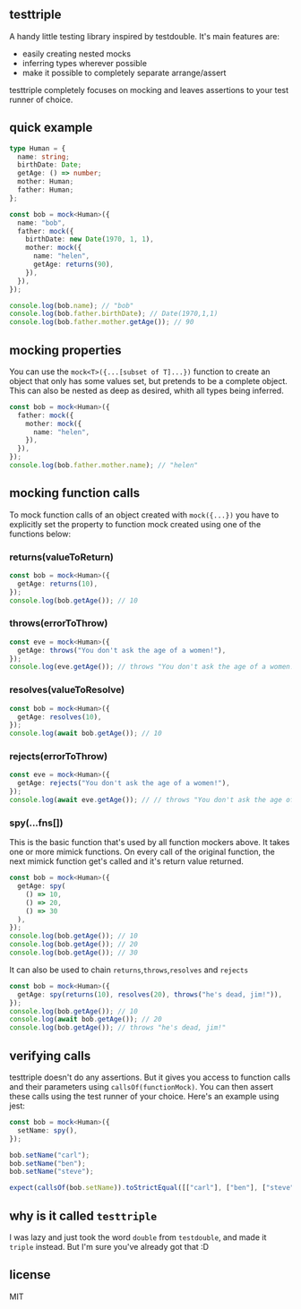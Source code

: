 ## testtriple

A handy little testing library inspired by testdouble.
It's main features are:

- easily creating nested mocks
- inferring types wherever possible
- make it possible to completely separate arrange/assert

testtriple completely focuses on mocking and leaves assertions to your test runner of choice.

## quick example

```ts
type Human = {
  name: string;
  birthDate: Date;
  getAge: () => number;
  mother: Human;
  father: Human;
};

const bob = mock<Human>({
  name: "bob",
  father: mock({
    birthDate: new Date(1970, 1, 1),
    mother: mock({
      name: "helen",
      getAge: returns(90),
    }),
  }),
});

console.log(bob.name); // "bob"
console.log(bob.father.birthDate); // Date(1970,1,1)
console.log(bob.father.mother.getAge()); // 90
```

## mocking properties

You can use the `mock<T>({...[subset of T]...})` function to create an object that only has some values set, but pretends to be a complete object. This can also be nested as deep as desired, whith all types being inferred.

```ts
const bob = mock<Human>({
  father: mock({
    mother: mock({
      name: "helen",
    }),
  }),
});
console.log(bob.father.mother.name); // "helen"
```

## mocking function calls

To mock function calls of an object created with `mock({...})` you have to explicitly set the property to function mock created using one of the functions below:

### returns(valueToReturn)

```ts
const bob = mock<Human>({
  getAge: returns(10),
});
console.log(bob.getAge()); // 10
```

### throws(errorToThrow)

```ts
const eve = mock<Human>({
  getAge: throws("You don't ask the age of a women!"),
});
console.log(eve.getAge()); // throws "You don't ask the age of a women!"
```

### resolves(valueToResolve)

```ts
const bob = mock<Human>({
  getAge: resolves(10),
});
console.log(await bob.getAge()); // 10
```

### rejects(errorToThrow)

```ts
const eve = mock<Human>({
  getAge: rejects("You don't ask the age of a women!"),
});
console.log(await eve.getAge()); // // throws "You don't ask the age of a women!"
```

### spy(...fns[])

This is the basic function that's used by all function mockers above. It takes one or more mimick functions. On every call of the original function, the next mimick function get's called and it's return value returned.

```ts
const bob = mock<Human>({
  getAge: spy(
    () => 10,
    () => 20,
    () => 30
  ),
});
console.log(bob.getAge()); // 10
console.log(bob.getAge()); // 20
console.log(bob.getAge()); // 30
```

It can also be used to chain `returns`,`throws`,`resolves` and `rejects`

```ts
const bob = mock<Human>({
  getAge: spy(returns(10), resolves(20), throws("he's dead, jim!")),
});
console.log(bob.getAge()); // 10
console.log(await bob.getAge()); // 20
console.log(bob.getAge()); // throws "he's dead, jim!"
```

## verifying calls

testtriple doesn't do any assertions. But it gives you access to function calls and their parameters using `callsOf(functionMock)`. You can then assert these calls using the test runner of your choice. Here's an example using jest:

```ts
const bob = mock<Human>({
  setName: spy(),
});

bob.setName("carl");
bob.setName("ben");
bob.setName("steve");

expect(callsOf(bob.setName)).toStrictEqual([["carl"], ["ben"], ["steve"]]);
```

## why is it called `testtriple`

I was lazy and just took the word `double` from `testdouble`, and made it `triple` instead. But I'm sure you've already got that :D

## license

MIT
